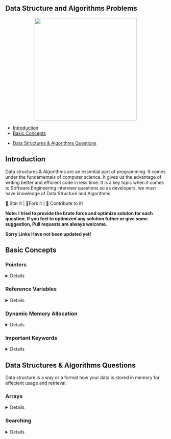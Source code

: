 ## Data Structure and Algorithms Problems

<center>

<img src = "https://i.ibb.co/Bn4S3Fk/A-Little-Progress-Each-Day-Adds-Up-to-Big-Result.jpg" width = 320px height = 320px>

</center>

- [Introduction](#introduction)
- [Basic Concepts](#basic-concepts)
<!-- - [STL](#stl) -->
- [Data Structures & Algorithms Questions](#data-structures)

## Introduction

Data structures & Algorithms are an essential part of programming. It comes under the fundamentals of computer science. It gives us the advantage of writing better and efficient code in less time. It is a key topic when it comes to Software Engineering interview questions so as developers, we must have knowledge of Data Structure and Algorithms

:star2: Star it | :fork_and_knife:Fork it | :handshake: Contribute to it!

**Note: I tried to provide the brute force and optimize soluton for each question. If you feel to optimized any solution futher or give some suggestion, Pull requests are always welcome.**

**Sorry Links Have not been updated yet!**

## Basic Concepts

<h3>Pointers</h3>
<details>

| Topics                                                                                                                                                                                               |
| ---------------------------------------------------------------------------------------------------------------------------------------------------------------------------------------------------- |
| <a href= "https://github.com/sohamnandi77/Cpp-Data-Structures-And-Algorithm/blob/master/C%2B%2B%20Basic%20Concepts/1.%20Pointers/1.%20PointersIntro.cpp">Pointers Intro</a>                          |
| <a href= "https://github.com/sohamnandi77/Cpp-Data-Structures-And-Algorithm/blob/master/C%2B%2B%20Basic%20Concepts/1.%20Pointers/2.%20PointerIntro2.cpp">Pointers Intro 2</a>                        |
| <a href= "https://github.com/sohamnandi77/Cpp-Data-Structures-And-Algorithm/blob/master/C%2B%2B%20Basic%20Concepts/1.%20Pointers/3.%20PointerArithmetic.cpp">Pointers Arithmetic</a>                 |
| <a href= "https://github.com/sohamnandi77/Cpp-Data-Structures-And-Algorithm/blob/master/C%2B%2B%20Basic%20Concepts/1.%20Pointers/4.%20ArrayAndPointers.cpp">Arrays & Pointers</a>                    |
| <a href= "https://github.com/sohamnandi77/Cpp-Data-Structures-And-Algorithm/blob/master/C%2B%2B%20Basic%20Concepts/1.%20Pointers/5.%20CharacterArrayAndPointers.cpp">Character Arrays & Pointers</a> |
| <a href= "https://github.com/sohamnandi77/Cpp-Data-Structures-And-Algorithm/blob/master/C%2B%2B%20Basic%20Concepts/1.%20Pointers/6.%20FunctionsAndPointers.cpp">Functions & Pointers</a>             |
| <a href= "https://github.com/sohamnandi77/Cpp-Data-Structures-And-Algorithm/blob/master/C%2B%2B%20Basic%20Concepts/1.%20Pointers/7.%20FunctionsAndArray.cpp">Functions & Array</a>                   |
| <a href= "https://github.com/sohamnandi77/Cpp-Data-Structures-And-Algorithm/blob/master/C%2B%2B%20Basic%20Concepts/1.%20Pointers/8.%20DoublePointer.cpp">Double Pointer</a>                          |
| <a href= "https://github.com/sohamnandi77/Cpp-Data-Structures-And-Algorithm/blob/master/C%2B%2B%20Basic%20Concepts/1.%20Pointers/8.%20DoublePointer.cpp">Address Typecasting</a>                     |

</details>

<h3>Reference Variables</h3>
<details>

| Topics                                                                                                                                                                                          |
| ----------------------------------------------------------------------------------------------------------------------------------------------------------------------------------------------- |
| <a href= "https://github.com/sohamnandi77/Cpp-Data-Structures-And-Algorithm/blob/master/C%2B%2B%20Basic%20Concepts/2.%20Reference%20Variable/1.%20ReferenceVariable.cpp">Reference variable</a> |
| <a href= "https://github.com/sohamnandi77/Cpp-Data-Structures-And-Algorithm/blob/master/C%2B%2B%20Basic%20Concepts/2.%20Reference%20Variable/1.%20ReferenceVariable.cpp">Pass By Reference</a>  |

</details>
<h3>Dynamic Memory Allocation</h3>
<details>

| Topics                                                                                                                                                                                        |
| --------------------------------------------------------------------------------------------------------------------------------------------------------------------------------------------- |
| <a href= "https://github.com/sohamnandi77/Cpp-Data-Structures-And-Algorithm/blob/master/C%2B%2B%20Basic%20Concepts/3.%20Dynamic%20Memory%20Allocation/1.%20ArraysDMA.cpp">Arrays DMA</a>      |
| <a href= "https://github.com/sohamnandi77/Cpp-Data-Structures-And-Algorithm/blob/master/C%2B%2B%20Basic%20Concepts/3.%20Dynamic%20Memory%20Allocation/2.%20Arrays2dDMA.cpp">2D Arrays DMA</a> |
| <a href= "https://github.com/sohamnandi77/Cpp-Data-Structures-And-Algorithm/blob/master/C%2B%2B%20Basic%20Concepts/3.%20Dynamic%20Memory%20Allocation/3.%20DMAproblem.cpp">DMA Problem</a>    |

</details>

<h3>Important Keywords</h3>
<details>

| Topics                                                                                                                                                                                          |
| ----------------------------------------------------------------------------------------------------------------------------------------------------------------------------------------------- |
| <a href= "https://github.com/sohamnandi77/Cpp-Data-Structures-And-Algorithm/blob/master/C%2B%2B%20Basic%20Concepts/4.%20Important%20Keywords/1.%20Define.cpp">Define</a>                        |
| <a href= "https://github.com/sohamnandi77/Cpp-Data-Structures-And-Algorithm/blob/master/C%2B%2B%20Basic%20Concepts/4.%20Important%20Keywords/2.%20GlobalVariables.cpp">Global Variables</a>     |
| <a href= "https://github.com/sohamnandi77/Cpp-Data-Structures-And-Algorithm/blob/master/C%2B%2B%20Basic%20Concepts/4.%20Important%20Keywords/3.%20Inline.cpp">Inline</a>                        |
| <a href= "https://github.com/sohamnandi77/Cpp-Data-Structures-And-Algorithm/blob/master/C%2B%2B%20Basic%20Concepts/4.%20Important%20Keywords/4.%20DefaultArguments.cpp">Default Arguments</a>   |
| <a href= "https://github.com/sohamnandi77/Cpp-Data-Structures-And-Algorithm/blob/master/C%2B%2B%20Basic%20Concepts/4.%20Important%20Keywords/5.%20ConstantVariable.cpp">Constant Variables</a>  |
| <a href= "https://github.com/sohamnandi77/Cpp-Data-Structures-And-Algorithm/blob/master/C%2B%2B%20Basic%20Concepts/4.%20Important%20Keywords/6.%20ConstantReference.cpp">Constant Reference</a> |
| <a href= "https://github.com/sohamnandi77/Cpp-Data-Structures-And-Algorithm/blob/master/C%2B%2B%20Basic%20Concepts/4.%20Important%20Keywords/7.%20ConstantPointer.cpp">Constant Pointer</a>     |

</details>

<!-- <h3>OOPs Concepts</h3>
<details>

| Topics                                | Code |
| ------------------------------------- | ---- |
| <a href= "">Classes And Objects</a>   |      |
| <a href= "">Constant Function</a>     |      |
| <a href= "">Constructor</a>           |      |
| <a href= "">Constructor</a>           |      |
| <a href= "">Copy Constructor</a>      |      |
| <a href= "">Destructors</a>           |      |
| <a href= "">Dynamic Array</a>         |      |
| <a href= "">Initialisation List</a>   |      |
| <a href= "">Operator Overloading</a>  |      |
| <a href= "">Shallow and Deep Copy</a> |      |
| <a href= "">Static Members</a>        |      |

</details> -->

## Data Structures & Algorithms Questions

Data structure is a way or a format how your data is stored in memory for effecient usage and retrieval.

<h3>Arrays</h3>

<details>

| Topics / Questions                                                                    | Code |
| ------------------------------------------------------------------------------------- | ---- |
| <a href= "">Insert An Element into the Array</a>                                      |      |
| <a href= "">Delete An Element into the Array</a>                                      |      |
| <a href= "">Largest Element in the Array </a>                                         |      |
| <a href= "">Smallest Element in the Array </a>                                        |      |
| <a href= "">Secord Largest Element in the Array </a>                                  |      |
| <a href= "">Second Smallest Element in the Array </a>                                 |      |
| <a href= "">Third Largest Element in the Array </a>                                   |      |
| <a href= "">First Index of a Number </a>                                              |      |
| <a href= "">Last Index of a Number </a>                                               |      |
| <a href= "">Count Occurrences of an Element </a>                                      |      |
| <a href= "">Floor of Square Root of a Number </a>                                     |      |
| <a href= "">Check if the Array is Sorted</a>                                          |      |
| <a href= "">Check if the Array is Sorted either in Increasing or decreasing order</a> |      |
| <a href= "">Reverse The Array</a>                                                     |      |
| <a href= "">Remove Duplicates from the Array</a>                                      |      |
| <a href= "">Move All the Zeros To the end of the Array the Array</a>                  |      |
| <a href= "">Left Rotate Array By 1 place</a>                                          |      |
| <a href= "">Left Rotate Array By D place</a>                                          |      |
| <a href= "">Leaders In Array</a>                                                      |      |
| <a href= "">Maximum Difference Problem</a>                                            |      |
| <a href= "">Frequencies In sorted Array</a>                                           |      |
| <a href= "">Smallest Positive Missing Number</a>                                      |      |
| <a href= "">Rearrange Array Alternately in Min Max Form</a>                           |      |
| <a href= "">Rearrange an Array</a>                                                    |      |
| <a href= "">Check if an Array is Sorted and Rotated</a>                               |      |
| <a href= "">Maximum Index</a>                                                         |      |
| <a href= "">Stock Buy and Sell - 1</a>                                                |      |
| <a href= "">Stock Buy and Sell - 2</a>                                                |      |
| <a href= "">Trapping RainWater</a>                                                    |      |
| <a href= "">Count 1s in a Sorted Array</a>                                            |      |
| <a href= "">Print All Subarrays</a>                                                   |      |
| <a href= "">Print All Subsequences</a>                                                |      |
| <a href= "">Maximum Subarray Sum</a>                                                  |      |
| <a href= "">Print Maximum Subarray Sum</a>                                            |      |
| <a href= "">Longest Even Odd Subarray</a>                                             |      |
| <a href= "">Print Longest Even Odd Subarray</a>                                       |      |
| <a href= "">Maximum Circular Subarray Sum</a>                                         |      |
| <a href= "">Maximum Length Biotonic Subarray</a>                                      |      |
| <a href= "">Majority Element - 1</a>                                                  |      |
| <a href= "">Majority Element - 2</a>                                                  |      |
| <a href= "">More Than n/k Occurences</a>                                              |      |
| <a href= "">Minimum Consecutive Flips</a>                                             |      |
| <a href= "">Maximum Sum of K Consecutive Elements</a>                                 |      |
| <a href= "">Find Subarray of Given Sum</a>                                            |      |
| <a href= "">N-bonacci Numbers</a>                                                     |      |
| <a href= "">Prefix Sum</a>                                                            |      |
| <a href= "">Find Equilibrium Point</a>                                                |      |
| <a href= "">Maximum Occuring Element</a>                                              |      |
| <a href= "">Split Array in 3 equal parts</a>                                          |      |

</details>

<h3>Searching</h3>

<details>

| Topics / Questions                                | Code |
| ------------------------------------------------- | ---- |
| <a href= "">Linear Search</a>                     |      |
| <a href= "">Binary Search - Recursive</a>         |      |
| <a href= "">Binary Search - Iterative</a>         |      |
| <a href= "">First Index Of Number - Recursive</a> |      |
| <a href= "">First Index Of Number - Iterative</a> |      |
| <a href= "">Last Index Of Number - Recursive</a>  |      |
| <a href= "">Last Index Of Number - Iterative</a>  |      |

</details>

<!-- ## Algorithms

An algorithm is a set of instructions that are used to accomplish a task, such as finding the largest number in a list, removing all the red cards from a deck of playing cards, sorting a collection of names, figuring out an average movie rating from just your friend's opinion

Algorithms are not limited to computers. They are like a set of step-by-step instructions or an even a recipe, containing things you need, steps to do, the order to do them, conditions to look for, and expected results. -->
